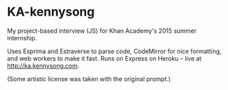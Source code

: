 KA-kennysong
============

My project-based interview (JS) for Khan Academy's 2015 summer internship. 

Uses Esprima and Estraverse to parse code, CodeMirror for nice formatting, and web workers to make it fast. Runs on Express on Heroku – live at http://ka.kennysong.com.

(Some artistic license was taken with the original prompt.)


